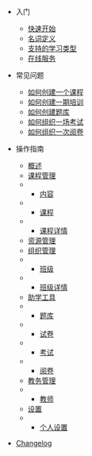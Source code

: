 * 入门
  
  * [快速开始](zh-cn/quickstart.md)
  * [名词定义](zh-cn/definitions.md)
  * [支持的学习类型](zh-cn/support-types.md)
  * [在线服务](zh-cn/support.md)

* 常见问题

  * [如何创建一个课程](zh-cn/create-course.md)
  * [如何创建一期培训](zh-cn/themes.md)
  * [如何创建题库](zh-cn/themes.md)
  * [如何组织一场考试](zh-cn/plugins.md)
  * [如何组织一次阅卷](zh-cn/plugins.md)

* 操作指南
  * [概述](zh-cn/dashboard.md)
  * [课程管理](zh-cn/course-start.md)
  * * [内容](zh-cn/content.md)
  * * [课程](zh-cn/course.md)
  * * [课程详情](zh-cn/course-detail.md)
  * [资源管理](zh-cn/material.md)
  * [组织管理](zh-cn/classes-start.md)
  * * [班级](zh-cn/classes.md)
  * * [班级详情](zh-cn/classes-detail.md)
  * [助学工具](zh-cn/cdn.md)
  * * [题库](zh-cn/deploy.md)
  * * [试卷](zh-cn/deploy.md)
  * * [考试](zh-cn/deploy.md)
  * * [阅卷](zh-cn/deploy.md)
  * [教务管理](zh-cn/cdn.md)
  * * [教师](zh-cn/deploy.md)
  * [设置](zh-cn/configuration.md)
  * * [个人设置](zh-cn/deploy.md)
* [Changelog](zh-cn/changelog.md)